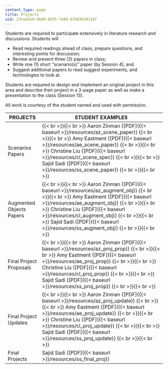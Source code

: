 ```yaml
---
content_type: page
title: Projects
uid: 23ce42e9-4b49-8d35-7e0d-67b83b3011bf
---
```


Students are required to participate extensively in literature research and discussions. Students will

*   Read required readings ahead of class, prepare questions, and interesting points for discussion;
*   Review and present three (3) papers in class;
*   Write one (1) short "scenario(s)" paper (by Session 4); and
*   Suggest additional papers to read suggest experiments, and technologies to look at.

Students are required to design and implement an original project in this area and describe their project in a 3-page paper as well as make a presentation to the class (Session 13).

All work is courtesy of the student named and used with permission.

| PROJECTS | STUDENT EXAMPLES |
| --- | --- |
| Scenarios Papers |  {{< br >}}{{< br >}} Aaron Zinman ([PDF]({{< baseurl >}}/resources/az_scene_paper)) {{< br >}}{{< br >}} Amy Eastment ([PDF]({{< baseurl >}}/resources/ae_scene_paper)) {{< br >}}{{< br >}} Christine Liu ([PDF]({{< baseurl >}}/resources/cl_scene_spec)) {{< br >}}{{< br >}} Sajid Sadi ([PDF]({{< baseurl >}}/resources/ss_scene_paper)) {{< br >}}{{< br >}}  |
| Augmented Objects Papers |  {{< br >}}{{< br >}} Aaron Zinman ([PDF]({{< baseurl >}}/resources/az_augment_obj)) {{< br >}}{{< br >}} Amy Eastment ([PDF]({{< baseurl >}}/resources/ae_augment_obj)) {{< br >}}{{< br >}} Christine Liu ([PDF]({{< baseurl >}}/resources/cl_augment_obj)) {{< br >}}{{< br >}} Sajid Sadi ([PDF]({{< baseurl >}}/resources/ss_augment_obj)) {{< br >}}{{< br >}}  |
| Final Project Proposals |  {{< br >}}{{< br >}} Aaron Zinman ([PDF]({{< baseurl >}}/resources/az_proj_prop)) {{< br >}}{{< br >}} Amy Eastment ([PDF]({{< baseurl >}}/resources/ae_proj_prop)) {{< br >}}{{< br >}} Christine Liu ([PDF]({{< baseurl >}}/resources/cl_proj_prop)) {{< br >}}{{< br >}} Sajid Sadi ([PDF]({{< baseurl >}}/resources/ss_proj_prop)) {{< br >}}{{< br >}}  |
| Final Project Updates |  {{< br >}}{{< br >}} Aaron Zinman ([PDF]({{< baseurl >}}/resources/az_proj_update)) {{< br >}}{{< br >}} Amy Eastment ([PDF]({{< baseurl >}}/resources/ae_proj_update)) {{< br >}}{{< br >}} Christine Liu ([PDF]({{< baseurl >}}/resources/cl_proj_update)) {{< br >}}{{< br >}} Sajid Sadi ([PDF]({{< baseurl >}}/resources/ss_proj_update)) {{< br >}}{{< br >}}  |
| Final Projects | Sajid Sadi ([PDF]({{< baseurl >}}/resources/ss_final_proj))